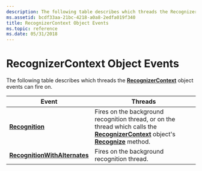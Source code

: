 ```yaml
---
description: The following table describes which threads the RecognizerContext object events can fire on.EventThreadsRecognitionFires on the background recognition thread, or on the thread which calls the RecognizerContext object's Recognize method.RecognitionWithAlternatesFires on the background recognition thread.
ms.assetid: bcdf33aa-21bc-4218-a0a8-2edfa019f340
title: RecognizerContext Object Events
ms.topic: reference
ms.date: 05/31/2018
---
```


# RecognizerContext Object Events

The following table describes which threads the [**RecognizerContext**](inkrecognizercontext-class.md) object events can fire on.



| Event                                                                               | Threads                                                                                                                                                                                                              |
|-------------------------------------------------------------------------------------|----------------------------------------------------------------------------------------------------------------------------------------------------------------------------------------------------------------------|
| [**Recognition**](inkrecognizercontext-recognition.md)                             | Fires on the background recognition thread, or on the thread which calls the [**RecognizerContext**](inkrecognizercontext-class.md) object's [**Recognize**](/windows/desktop/api/msinkaut/nf-msinkaut-iinkrecognizercontext-recognize) method.<br/> |
| [**RecognitionWithAlternates**](inkrecognizercontext-recognitionwithalternates.md) | Fires on the background recognition thread.<br/>                                                                                                                                                               |



 

 

 




